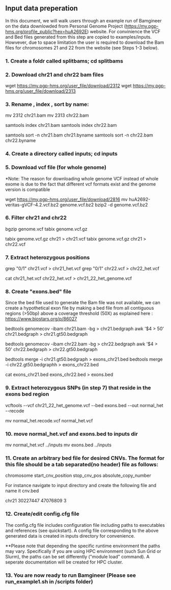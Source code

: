 ## Input data preperation

In this document, we will walk users through an example run of Bamgineer on the data downlowded from Personal Genome Project
(https://my.pgp-hms.org/profile_public?hex=huA2692E) website. For convinience the VCF and Bed files generated from this step are copied
to examples/inputs. Howvever, due to space limitation the user is required to download the Bam files for chromosomes 21 and 22 from the
website (see Steps 1-3 below).


### 1. Create a foldr called splitbams; cd splitbams

### 2. Download chr21 and chr22 bam files 

wget https://my.pgp-hms.org/user_file/download/2312
wget https://my.pgp-hms.org/user_file/download/2313

### 3. Rename , index , sort by name:

mv 2312 chr21.bam
mv 2313 chr22.bam

samtools index chr21.bam
samtools index chr22.bam

samtools sort -n chr21.bam chr21.byname
samtools sort -n chr22.bam chr22.byname

### 4. Create a directory called inputs; cd inputs

### 5. Download vcf file (for whole genome)

*Note: The reason for downloading whole genome VCF instead of whole exome 
is due to the fact that different vcf formats exist and the genome version is compatible

wget https://my.pgp-hms.org/user_file/download/2816
mv huA2692-veritas-gVCF-4.2.vcf.bz2 genome.vcf.bz2
bzip2 -d genome.vcf.bz2


### 6. Filter chr21 and chr22
bgzip genome.vcf
tabix genome.vcf.gz

tabix genome.vcf.gz chr21 > chr21.vcf
tabix genome.vcf.gz chr21 > chr22.vcf


### 7. Extract heterozygous positions


grep "0/1" chr21.vcf > chr21_het.vcf
grep "0/1" chr22.vcf > chr22_het.vcf

cat chr21_het.vcf chr22_het.vcf > chr21_22_het_genome.vcf

### 8. Create "exons.bed" file

Since the bed file used to generate the Bam file was not available, we can create a hypothetical 
exon file by making a bed file from all contiguous regions (>50bp) above a coverage threshold (50X) as
explained here : https://www.biostars.org/p/86027

bedtools genomecov -ibam chr21.bam -bg > chr21.bedgraph
awk '$4 > 50' chr21.bedgraph > chr21.gt50.bedgraph

bedtools genomecov -ibam chr22.bam -bg > chr22.bedgraph
awk '$4 > 50' chr22.bedgraph > chr22.gt50.bedgraph

bedtools merge -i chr21.gt50.bedgraph  > exons_chr21.bed
bedtools merge -i chr22.gt50.bedgraphh > exons_chr22.bed

cat exons_chr21.bed exons_chr22.bed > exons.bed

### 9. Extract heterozygous SNPs (in step 7) that reside in the exons bed region


vcftools --vcf chr21_22_het_genome.vcf --bed exons.bed --out normal_het --recode

mv normal_het.recode.vcf normal_het.vcf

### 10. move normal_het.vcf and exons.bed to inputs dir

mv normal_het.vcf ../inputs
mv exons.bed ../inputs

### 11. Create an arbitrary bed file for desired CNVs. The format for this file should be a tab separated(no header) file as follows:

chromosome	start_cnv_position	stop_cnv_pos	absolute_copy_number

For instance navigate to input directory and create the following file and name it cnv.bed

chr21	30227447	47076809	3

### 12. Create/edit config.cfg file

The config.cfg file includes configuration file including paths to executables and references (see quickstart). A config file corresponding to the above generated data is created in inputs directory for convenience.

**Please note that depending the specific runtime environment the paths may vary. Specifically if you are using HPC environment (such Sun Grid or Slurm), the paths can be set differently ("module load" command). A seperate documentation will be created for HPC cluster. 

### 13. You are now ready to run Bamgineer (Please see run_example1.sh in /scripts folder)
